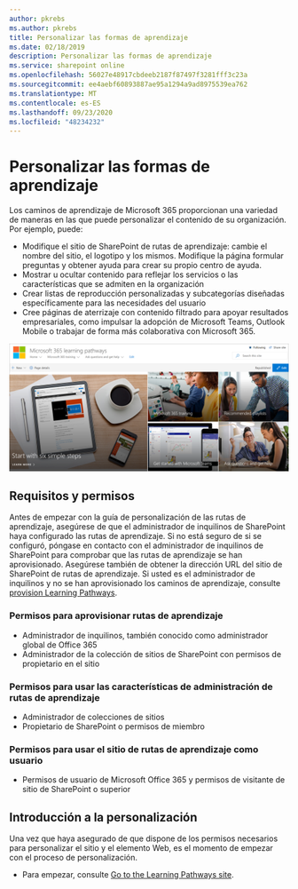 ```yaml
---
author: pkrebs
ms.author: pkrebs
title: Personalizar las formas de aprendizaje
ms.date: 02/18/2019
description: Personalizar las formas de aprendizaje
ms.service: sharepoint online
ms.openlocfilehash: 56027e48917cbdeeb2187f87497f3281fff3c23a
ms.sourcegitcommit: ee4aebf60893887ae95a1294a9ad8975539ea762
ms.translationtype: MT
ms.contentlocale: es-ES
ms.lasthandoff: 09/23/2020
ms.locfileid: "48234232"
---
```

# <a name="customize-learning-pathways"></a>Personalizar las formas de aprendizaje

Los caminos de aprendizaje de Microsoft 365 proporcionan una variedad de maneras en las que puede personalizar el contenido de su organización. Por ejemplo, puede:  
- Modifique el sitio de SharePoint de rutas de aprendizaje: cambie el nombre del sitio, el logotipo y los mismos. Modifique la página formular preguntas y obtener ayuda para crear su propio centro de ayuda. 
- Mostrar u ocultar contenido para reflejar los servicios o las características que se admiten en la organización 
- Crear listas de reproducción personalizadas y subcategorías diseñadas específicamente para las necesidades del usuario
- Cree páginas de aterrizaje con contenido filtrado para apoyar resultados empresariales, como impulsar la adopción de Microsoft Teams, Outlook Mobile o trabajar de forma más colaborativa con Microsoft 365.

![cg-introducing.png](media/cg-introducing.png)

## <a name="requirements-and-permissions"></a>Requisitos y permisos

Antes de empezar con la guía de personalización de las rutas de aprendizaje, asegúrese de que el administrador de inquilinos de SharePoint haya configurado las rutas de aprendizaje. Si no está seguro de si se configuró, póngase en contacto con el administrador de inquilinos de SharePoint para comprobar que las rutas de aprendizaje se han aprovisionado. Asegúrese también de obtener la dirección URL del sitio de SharePoint de rutas de aprendizaje. Si usted es el administrador de inquilinos y no se han aprovisionado los caminos de aprendizaje, consulte [provision Learning Pathways](custom_provision.md). 

### <a name="permissions-to-provision-learning-pathways"></a>Permisos para aprovisionar rutas de aprendizaje

- Administrador de inquilinos, también conocido como administrador global de Office 365
- Administrador de la colección de sitios de SharePoint con permisos de propietario en el sitio

### <a name="permissions-to-use-learning-pathways-administration-features"></a>Permisos para usar las características de administración de rutas de aprendizaje

- Administrador de colecciones de sitios
- Propietario de SharePoint o permisos de miembro

### <a name="permissions-to-use-the-learning-pathways-site-as-a-user"></a>Permisos para usar el sitio de rutas de aprendizaje como usuario

- Permisos de usuario de Microsoft Office 365 y permisos de visitante de sitio de SharePoint o superior

## <a name="get-started-with-customization"></a>Introducción a la personalización
Una vez que haya asegurado de que dispone de los permisos necesarios para personalizar el sitio y el elemento Web, es el momento de empezar con el proceso de personalización. 

- Para empezar, consulte [Go to the Learning Pathways site](custom_goto.md).